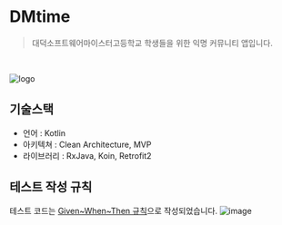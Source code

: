 # DMtime
> 대덕소프트웨어마이스터고등학교 학생들을 위한 익명 커뮤니티 앱입니다.  

<br/>

![logo](https://www.notion.so/image/https%3A%2F%2Fs3-us-west-2.amazonaws.com%2Fsecure.notion-static.com%2F728fbfc5-2c6e-43a7-b664-d7a1e5fa3aec%2FUntitled.png?table=block&id=adbb1ded-3a43-41a7-a22d-991aacda8e9e&width=5120&userId=&cache=v2)  

## 기술스택
* 언어 : Kotlin
* 아키텍쳐 : Clean Architecture, MVP
* 라이브러리 : RxJava, Koin, Retrofit2

## 테스트 작성 규칙
테스트 코드는 [Given~When~Then 규칙](https://martinfowler.com/bliki/GivenWhenThen.html)으로 작성되었습니다.
![image](https://user-images.githubusercontent.com/48317457/116565423-d2871000-a940-11eb-9057-40208708dbd9.png)
